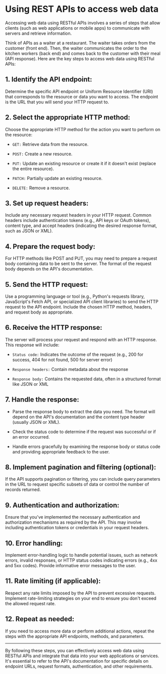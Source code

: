 # Using REST APIs to access web data

Accessing web data using RESTful APIs involves a series of steps that allow clients (such as web applications or mobile apps) to communicate with servers and retrieve information. 

Think of APIs as a waiter at a restaurant. The waiter takes orders from the customer (front end). Then, the waiter communicates the order to the kitchen workers (back end) and comes back to the customer with their meal (API response). Here are the key steps to access web data using RESTful APIs:

## 1. Identify the API endpoint:
Determine the specific API endpoint or Uniform Resource Identifier (URI) that corresponds to the resource or data you want to access. The endpoint is the URL that you will send your HTTP request to.

## 2. Select the appropriate HTTP method:
Choose the appropriate HTTP method for the action you want to perform on the resource:

- `GET:` Retrieve data from the resource.

- `POST:` Create a new resource.

- `PUT:` Update an existing resource or create it if it doesn't exist (replace the entire resource).  

- `PATCH:` Partially update an existing resource.

- `DELETE:` Remove a resource.

## 3. Set up request headers:
Include any necessary request headers in your HTTP request. Common headers include authentication tokens (e.g., API keys or OAuth tokens), content type, and accept headers (indicating the desired response format, such as JSON or XML).

## 4. Prepare the request body:
For HTTP methods like POST and PUT, you may need to prepare a request body containing data to be sent to the server. The format of the request body depends on the API's documentation.

## 5. Send the HTTP request:
Use a programming language or tool (e.g., Python's requests library, JavaScript's Fetch API, or specialized API client libraries) to send the HTTP request to the API endpoint. Include the chosen HTTP method, headers, and request body as appropriate.

## 6. Receive the HTTP response:
The server will process your request and respond with an HTTP response. This response will include:

- `Status code:` Indicates the outcome of the request (e.g., 200 for success, 404 for not found, 500 for server error)

- `Response headers:` Contain metadata about the response

- `Response body:` Contains the requested data, often in a structured format like JSON or XML

## 7. Handle the response:

- Parse the response body to extract the data you need. The format will depend on the API's documentation and the content type header (usually JSON or XML).

- Check the status code to determine if the request was successful or if an error occurred.

- Handle errors gracefully by examining the response body or status code and providing appropriate feedback to the user.

## 8. Implement pagination and filtering (optional):
If the API supports pagination or filtering, you can include query parameters in the URL to request specific subsets of data or control the number of records returned.

## 9. Authentication and authorization:
Ensure that you've implemented the necessary authentication and authorization mechanisms as required by the API. This may involve including authentication tokens or credentials in your request headers.

## 10. Error handling:
Implement error-handling logic to handle potential issues, such as network errors, invalid responses, or HTTP status codes indicating errors (e.g., 4xx and 5xx codes). Provide informative error messages to the user.

## 11. Rate limiting (if applicable):
Respect any rate limits imposed by the API to prevent excessive requests. Implement rate-limiting strategies on your end to ensure you don't exceed the allowed request rate.

## 12. Repeat as needed:
If you need to access more data or perform additional actions, repeat the steps with the appropriate API endpoints, methods, and parameters.

---

By following these steps, you can effectively access web data using RESTful APIs and integrate that data into your web applications or services. It's essential to refer to the API's documentation for specific details on endpoint URLs, request formats, authentication, and other requirements.